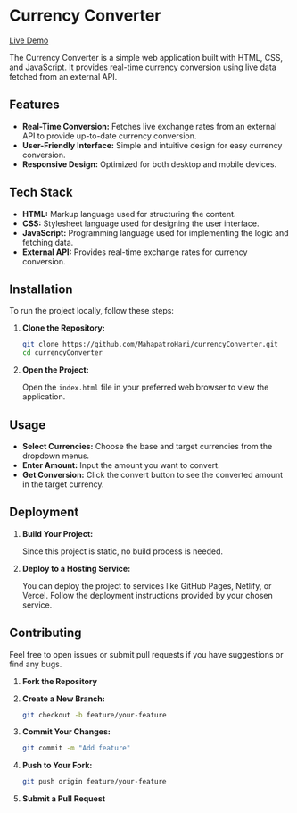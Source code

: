 # Currency Converter

[Live Demo](https://rateconvert.netlify.app/)

The Currency Converter is a simple web application built with HTML, CSS, and JavaScript. It provides real-time currency conversion using live data fetched from an external API.

## Features

- **Real-Time Conversion:** Fetches live exchange rates from an external API to provide up-to-date currency conversion.
- **User-Friendly Interface:** Simple and intuitive design for easy currency conversion.
- **Responsive Design:** Optimized for both desktop and mobile devices.

## Tech Stack

- **HTML:** Markup language used for structuring the content.
- **CSS:** Stylesheet language used for designing the user interface.
- **JavaScript:** Programming language used for implementing the logic and fetching data.
- **External API:** Provides real-time exchange rates for currency conversion.

## Installation

To run the project locally, follow these steps:

1. **Clone the Repository:**

   ```bash
   git clone https://github.com/MahapatroHari/currencyConverter.git
   cd currencyConverter
   ```

2. **Open the Project:**

   Open the `index.html` file in your preferred web browser to view the application.

## Usage

- **Select Currencies:** Choose the base and target currencies from the dropdown menus.
- **Enter Amount:** Input the amount you want to convert.
- **Get Conversion:** Click the convert button to see the converted amount in the target currency.

## Deployment

1. **Build Your Project:**

   Since this project is static, no build process is needed.

2. **Deploy to a Hosting Service:**

   You can deploy the project to services like GitHub Pages, Netlify, or Vercel. Follow the deployment instructions provided by your chosen service.

## Contributing

Feel free to open issues or submit pull requests if you have suggestions or find any bugs. 

1. **Fork the Repository**
2. **Create a New Branch:**

   ```bash
   git checkout -b feature/your-feature
   ```

3. **Commit Your Changes:**

   ```bash
   git commit -m "Add feature"
   ```

4. **Push to Your Fork:**

   ```bash
   git push origin feature/your-feature
   ```

5. **Submit a Pull Request**
